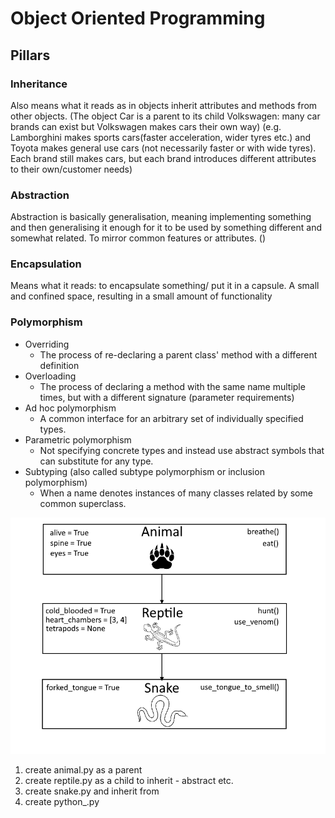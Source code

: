 # Object Oriented Programming

## Pillars

### Inheritance

Also means what it reads as in objects inherit attributes and methods from other objects.
(The object Car is a parent to its child Volkswagen: many car brands can exist but Volkswagen makes cars their own way)
(e.g. Lamborghini makes sports cars(faster acceleration, wider tyres etc.) and Toyota makes general use cars (not
necessarily faster or with wide tyres). Each brand still makes cars, but each brand introduces different attributes to
their own/customer needs)

### Abstraction

Abstraction is basically generalisation, meaning implementing something and then generalising it enough for it to be
used by something different and somewhat related.
To mirror common features or attributes. ()

### Encapsulation

Means what it reads: to encapsulate something/ put it in a capsule. A small and confined space, resulting in a small
amount of functionality

### Polymorphism

- Overriding
    - The process of re-declaring a parent class' method with a different definition
- Overloading
    - The process of declaring a method with the same name multiple times, but with a different signature (parameter
      requirements)
- Ad hoc polymorphism
    - A common interface for an arbitrary set of individually specified types.
- Parametric polymorphism
    - Not specifying concrete types and instead use abstract symbols that can substitute for any
      type.
- Subtyping (also called subtype polymorphism or inclusion polymorphism)
    - When a name denotes instances of many classes
      related by some common superclass.

![](images/inheritance%20diagram.png)
1. create animal.py as a parent
2. create reptile.py as a child to inherit - abstract etc.
3. create snake.py and inherit from
4. create python_.py